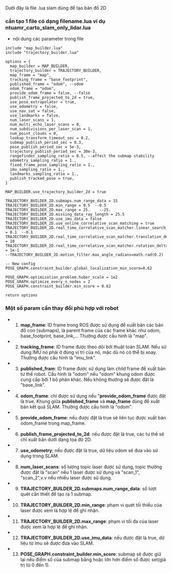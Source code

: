 Dưới đây là file .lua slam dùng để tạo bản đồ 2D

### cần tạo 1 file có dạng filename.lua ví dụ ntuamr_carto_slam_only_lidar.lua

- nội dung các parameter trong file

```
include "map_builder.lua"
include "trajectory_builder.lua"

options = {
  map_builder = MAP_BUILDER,
  trajectory_builder = TRAJECTORY_BUILDER,
  map_frame = "map",
  tracking_frame = "base_footprint",
  published_frame = "odom", --odom
  odom_frame = "odom",
  provide_odom_frame = false, --false
  publish_frame_projected_to_2d = true,
  use_pose_extrapolator = true,
  use_odometry = false,
  use_nav_sat = false,
  use_landmarks = false,
  num_laser_scans = 1,
  num_multi_echo_laser_scans = 0,
  num_subdivisions_per_laser_scan = 1,
  num_point_clouds = 0,
  lookup_transform_timeout_sec = 0.2,
  submap_publish_period_sec = 0.3,
  pose_publish_period_sec = 5e-3,
  trajectory_publish_period_sec = 30e-3,
  rangefinder_sampling_ratio = 0.5, --affect the submap stability
  odometry_sampling_ratio = 1.,
  fixed_frame_pose_sampling_ratio = 1.,
  imu_sampling_ratio = 1.,
  landmarks_sampling_ratio = 1.,
  publish_tracked_pose = true,
}

MAP_BUILDER.use_trajectory_builder_2d = true

TRAJECTORY_BUILDER_2D.submaps.num_range_data = 15
TRAJECTORY_BUILDER_2D.min_range = 0.5  --0.5
TRAJECTORY_BUILDER_2D.max_range = 25.	 --25.
TRAJECTORY_BUILDER_2D.missing_data_ray_length = 25.5
TRAJECTORY_BUILDER_2D.use_imu_data = false 
TRAJECTORY_BUILDER_2D.use_online_correlative_scan_matching = true
TRAJECTORY_BUILDER_2D.real_time_correlative_scan_matcher.linear_search_window = 0.1  --0.1
TRAJECTORY_BUILDER_2D.real_time_correlative_scan_matcher.translation_delta_cost_weight = 10
TRAJECTORY_BUILDER_2D.real_time_correlative_scan_matcher.rotation_delta_cost_weight = 1e-1
--TRAJECTORY_BUILDER_2D.motion_filter.max_angle_radians=math.rad(0.2)

-- New config
POSE_GRAPH.constraint_builder.global_localization_min_score=0.62

POSE_GRAPH.optimization_problem.huber_scale = 1e2
POSE_GRAPH.optimize_every_n_nodes = 2 
POSE_GRAPH.constraint_builder.min_score = 0.62

return options
```

### Một số param cần thay đổi phù hợp với robot

- 1. **map_frame**: ID frame trong ROS được sử dụng để xuất bản các bản đồ con (submaps), là parent frame của các frame khác như odom, base_footprint, base_link,... Thường được cấu hình là "map".
- 2. **tracking_frame**: ID frame được theo dõi bởi thuật toán SLAM. Nếu sử dụng IMU nó phải ở đúng vị trí của nó, mặc dù nó có thể bị xoay. Thường được cấu hình là "imu_link".
- 3. **published_fram**: ID frame được sử dụng làm child frame để xuất bản tư thế robot. Cấu hình là "odom" nếu "odom" khung odom được cung cấp bởi 1 bộ phân khác. Nếu không thường sẽ được đặt là "base_link".
- 4. **odom_frame**: chỉ được sử dụng nếu "**provide_odom_frame** được đặt là true. Khung giữa **published_frame** và **map_frame** dùng để xuất bản kết quả SLAM. Thường được cấu hình là "odom".
- 5. **provide_odom_frame**: nếu được đặt là true sẽ liên tục được xuất bản odom_frame trong map_frame.
- 6. **publish_frame_projected_to_2d**: nếu được đặt là true, các tư thế sẽ chỉ xuất bản dưới dạng tọa độ 2D.
- 7. **use_odometry**; nếu được đặt là true, dữ liệu odom sẽ đưa vào sử dụng trong SLAM.
- 8. **num_laser_scans**: số lượng topic laser được sử dụng, topic thường được đặt là "scan" nếu 1 laser được sử dụng và "scan_1", "scan_2",v.v nếu nhiều laser được sử dụng.
- 9. **TRAJECTORY_BUILDER_2D.submaps.num_range_data**: số lượt quét cần thiết để tạo ra 1 submap.
- 10. **TRAJECTORY_BUILDER_2D.min_range**: phạm vi quét tối thiểu của laser được xem là hợp lệ để ghi nhận.
- 11. **TRAJECTORY_BUILDER_2D.max_range**: phạm vi tối đa của laser được xem là hợp lệ để ghi nhận.
- 12. **TRAJECTORY_BUILDER_2D.use_imu_data**: nếu được đặt là true, dữ liệu từ imu sẽ được đưa vào SLAM.
- 13. **POSE_GRAPH.constraint_builder.min_score**: submap sẽ được giữ lại nếu điểm số của submap bằng hoặc lớn hơn điểm số được set(giá trị từ 0 đến 1).

